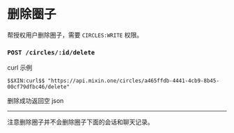 # 删除圈子

帮授权用户删除圈子，需要 `CIRCLES:WRITE` 权限。

### `POST /circles/:id/delete`

curl 示例

```
$$XIN:curl$$ "https://api.mixin.one/circles/a465ffdb-4441-4cb9-8b45-00cf79dfbc46/delete"
```

删除成功返回空 json

---
注意删除圈子并不会删除圈子下面的会话和聊天记录。